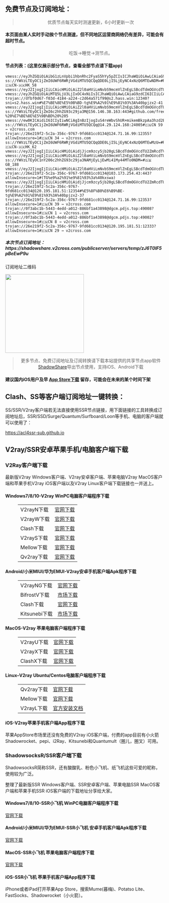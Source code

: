 
<h2>免费节点及订阅地址：</h2>
<blockquote>
<p style="text-align: center;">优质节点每天实时测速更新，6小时更新一次</p>
</blockquote>
<h4>本页面由某人实时手动挨个节点测速，但不同地区运营商网络仍有差异，可能会有超时节点。</h4>
<blockquote>
<p style="text-align: center;">吃饭->睡觉->测节点。</p>
</blockquote>
<h4>节点列表：(这里仅展示部分节点，查看全部节点请下载app)</h4>

```vmess://eyJ2IjogIjIiLCAicHMiOiAiZ2l0aHViLmNvbS9mcmVlZnEgLSBcdTUzNzBcdTVlYTZcdTUzNjFcdTdlYjNcdTU4NTRcdTUxNGJcdTkwYTZcdTczZWRcdTUyYTBcdTdmNTdcdTVjMTREaWdpdGFsT2NlYW5cdTY1NzBcdTYzNmVcdTRlMmRcdTVmYzMgNDIiLCAiYWRkIjogIjEzOS41OS44NS4yMzEiLCAicG9ydCI6ICI4MDgwIiwgImlkIjogIjcwMDIzMzBkLWZlMjctNGI1Ni1iMjJmLWQ3ZTNlYjgyNWZkYiIsICJhaWQiOiAiMCIsICJuZXQiOiAid3MiLCAidHlwZSI6ICJub25lIiwgImhvc3QiOiAiMTM5LjU5Ljg1LjIzMSIsICJwYXRoIjogIi9jY3R2MTMvaGQubTN1OCIsICJ0bHMiOiAiIn0=
vmess://eyJhZGQiOiAibG1zLnVpbi1hbnRhc2FyaS5hYy5pZCIsICJhaWQiOiAwLCAiaG9zdCI6ICJjdG4ubmV4dHZwbi5jYyIsICJpZCI6ICI0NmJmZGI1OS04M2M2LTQ3MTAtODc3ZS1jODA5YjVhOTBkZmYiLCAibmV0IjogIndzIiwgInBhdGgiOiAiL3Zwbm5lbyIsICJwb3J0IjogODAsICJwcyI6ICJ2MmNyb3NzLmNvbSAtIFx1N2Y4ZVx1NTZmZENsb3VkRmxhcmVcdTUxNmNcdTUzZjhDRE5cdTgyODJcdTcwYjkgMzYiLCAidGxzIjogIiIsICJ0eXBlIjogImF1dG8iLCAic2VjdXJpdHkiOiAiYXV0byIsICJza2lwLWNlcnQtdmVyaWZ5IjogdHJ1ZSwgInNuaSI6ICIifQ==
ss://YWVzLTEyOC1jZmI6UWF6RWRjVGdiMTU5QCQqQDE0LjI5LjEyNC4xNzQ6MTEwNDM=#Relay_🇨🇳CN-🇭🇰HK_58
vmess://eyJ2IjogIjIiLCAicHMiOiAiZ2l0aHViLmNvbS9mcmVlZnEgLSBcdTdmOGVcdTU2ZmRDbG91ZEZsYXJlXHU4MjgyXHU3MGI5IDQzIiwgImFkZCI6ICIxNzIuNjcuNzMuMjEzIiwgInBvcnQiOiAiNDQzIiwgInR5cGUiOiAidm1lc3MiLCAiaWQiOiAiM2RhMmIzZDEtMGZlNy00NzE1LTg0NjMtYjRhYjQzYjhkNGMzIiwgImFpZCI6ICIwIiwgIm5ldCI6ICJ3cyIsICJwYXRoIjogIi9tbnRwdndzIiwgImhvc3QiOiAiMy43MzE4MDgudGsiLCAidGxzIjogInRscyJ9
vmess://eyJhZGQiOiAiMTQ5LjU3LjIxOC4xNiIsICJhaWQiOiAwLCAiaG9zdCI6ICIiLCAiaWQiOiAiMkYwOTQ4NDUtRTJCRC1FQkY3LURFQjctOTk1OTkyNDM2RkFGIiwgIm5ldCI6ICJ0Y3AiLCAicGF0aCI6ICIiLCAicG9ydCI6IDQxNDQzLCAicHMiOiAidjJjcm9zcy5jb20gLSBcdTdmOGVcdTU2ZmQgIDEyIiwgInRscyI6ICJ0bHMiLCAidHlwZSI6ICJhdXRvIiwgInNlY3VyaXR5IjogImF1dG8iLCAic2tpcC1jZXJ0LXZlcmlmeSI6IHRydWUsICJzbmkiOiAiIn0=
trojan://dfbf0d67-f03d-4184-a224-c2d64a571f99@s2.hass.win:12340?sni=s2.hass.win#%E7%BE%8E%E5%9B%BD-tg%E9%A2%91%E9%81%93%3A%40bpjzx2-41
vmess://eyJ2IjogIjIiLCAicHMiOiAiZ2l0aHViLmNvbS9mcmVlZnEgLSBcdTdmOGVcdTU2ZmQgIDM3IiwgImFkZCI6ICJpbjIuMzMyMC50b3AiLCAicG9ydCI6ICI0NDMiLCAidHlwZSI6ICJub25lIiwgImlkIjogIjhjNjIwOTU0LTNkZWMtNDJmZi05MmJkLTg3M2M0NTQ2YTE1MCIsICJhaWQiOiAiMCIsICJuZXQiOiAid3MiLCAicGF0aCI6ICIvIiwgImhvc3QiOiAiaW4yLjMzMjAudG9wIiwgInRscyI6ICJ0bHMifQ==
ss://YWVzLTEyOC1jZmI6c2hhZG93c29ja3M@156.146.38.163:443#github.com/freefq%20-%20%E7%BE%8E%E5%9B%BD%20%205
vmess://ew0KICAidiI6ICIyIiwNCiAgInBzIjogIuS4reWbvShUR+mikemBkzpAa3hzd2EpIiwNCiAgImFkZCI6ICIyMTAuNzUuMjQuMjIyIiwNCiAgInBvcnQiOiAiNDQzIiwNCiAgImlkIjogImMxOWIxMzhjLTZlMzAtNDNiNC1mNjZkLWE5NGM2ZTg2OWQxMiIsDQogICJhaWQiOiAiMCIsDQogICJzY3kiOiAiYXV0byIsDQogICJuZXQiOiAid3MiLA0KICAidHlwZSI6ICJub25lIiwNCiAgImhvc3QiOiAidXNhcm0ucHR1dS5jZiIsDQogICJwYXRoIjogIi9yYXkiLA0KICAidGxzIjogInRscyIsDQogICJzbmkiOiAiIg0KfQ==
ss://YWVzLTEyOC1jZmI6UWF6RWRjVGdiMTU5QCQq@14.29.124.168:24005#🇨🇳CN 59 → v2cross.com
trojan://26e219f2-5c2a-356c-9767-9fd681cc0134@124.71.16.99:12355?allowInsecure=1#🇨🇳CN 34 → v2cross.com
ss://YWVzLTEyOC1jZmI6UWF6RWRjVGdiMTU5QCQqQDE0LjI5LjEyNC4xNzQ6MTEwMzU=#Relay_🇨🇳CN-🇭🇰HK_62
vmess://eyJ2IjogIjIiLCAicHMiOiAidjJjcm9zcy5jb20gLSBcdTdmOGVcdTU2ZmRcdTVmYjdcdTUxNGJcdTg0MjhcdTY1YWZcdTVkZGVcdThmYmVcdTYyYzlcdTY1YWZMaW5vZGVcdTY1NzBcdTYzNmVcdTRlMmRcdTVmYzMgMjYiLCAiYWRkIjogImRhbDEuMzMyMC50b3AiLCAicG9ydCI6ICI0NDMiLCAidHlwZSI6ICJub25lIiwgImlkIjogImZhNTQ0ODEyLWRjODktNDM2OC05MzNkLTAxYzc2NTFhNThiZiIsICJhaWQiOiAiMCIsICJuZXQiOiAid3MiLCAicGF0aCI6ICIvIiwgImhvc3QiOiAiZGFsMS4zMzIwLnRvcCIsICJ0bHMiOiAidGxzIn0=
vmess://eyJ2IjogIjIiLCAicHMiOiAiZ2l0aHViLmNvbS9mcmVlZnEgLSBcdTdmOGVcdTU2ZmQgIDciLCAiYWRkIjogIjY4LjE4My4xMjkuMTk3IiwgInBvcnQiOiAiODA4MCIsICJ0eXBlIjogIm5vbmUiLCAiaWQiOiAiNzAwMjMzMGQtZmUyNy00YjU2LWIyMmYtZDdlM2ViODI1ZmRiIiwgImFpZCI6ICIwIiwgIm5ldCI6ICJ3cyIsICJwYXRoIjogIi9jY3R2MTMvaGQubTN1OCIsICJob3N0IjogIjY4LjE4My4xMjkuMTk3IiwgInRscyI6ICIifQ==
ss://YWVzLTEyOC1nY206c2hhZG93c29ja3NAMjEyLjEwMi41My44MTo0NDM=#🇬🇧 GB_188
vmess://eyJ2IjogIjIiLCAicHMiOiAiZ2l0aHViLmNvbS9mcmVlZnEgLSBcdTdmOGVcdTU2ZmRcdTUyYTBcdTUyMjlcdTc5OGZcdTVjM2NcdTRlOWFcdTVkZGVcdThkMzlcdTUyMjlcdTg0OTlMaW5vZGVcdTY1NzBcdTYzNmVcdTRlMmRcdTVmYzMgMTgiLCAiYWRkIjogImZybTEuMzMyMC50b3AiLCAicG9ydCI6ICI0NDMiLCAidHlwZSI6ICJub25lIiwgImlkIjogIjE1ZWJmODJhLWRkM2EtNDUxOS05YTg5LTRlNjA4NThkNDdhYiIsICJhaWQiOiAiMCIsICJuZXQiOiAid3MiLCAicGF0aCI6ICIvIiwgImhvc3QiOiAiZnJtMS4zMzIwLnRvcCIsICJ0bHMiOiAidGxzIn0=
trojan://26e219f2-5c2a-356c-9767-9fd681cc0134@103.173.254.43:443?allowInsecure=1#(TG%e9%a2%91%e9%81%93%3a%40kxswa)
vmess://eyJ2IjogIjIiLCAicHMiOiAidjJjcm9zcy5jb20gLSBcdTdmOGVcdTU2ZmRcdTUyYTBcdTVkZGUgNTYiLCAiYWRkIjogIjY0LjExMi40Mi43MiIsICJwb3J0IjogIjE2OTk5IiwgInR5cGUiOiAiYXV0byIsICJpZCI6ICJiNWEwMWY0NC1iOTgxLTQyMWEtYmRjMC02ZDlkNTNkYTA3ZmQiLCAiYWlkIjogIjAiLCAibmV0IjogInRjcCIsICJwYXRoIjogIi8iLCAiaG9zdCI6ICIiLCAidGxzIjogIiJ9
trojan://26e219f2-5c2a-356c-9767-9fd681cc0134@120.195.181.51:12354#%E5%8F%B0%E6%B9%BE-tg%E9%A2%91%E9%81%93%3A%40bpjzx2-37
trojan://26e219f2-5c2a-356c-9767-9fd681cc0134@124.71.16.99:12353?allowInsecure=1#🇨🇳CN 39 → v2cross.com
trojan://0f3abc1b-5443-4edd-a012-886bf1a43898@dgcm.pdjs.top:49008?allowInsecure=1#🇨🇳CN 1 → v2cross.com
trojan://0f3abc1b-5443-4edd-a012-886bf1a43898@dgcm.pdjs.top:49002?allowInsecure=1#🇨🇳CN 8 → v2cross.com
trojan://26e219f2-5c2a-356c-9767-9fd681cc0134@120.195.181.51:12333?allowInsecure=1#🇨🇳CN 29 → v2cross.com
```
<h5>本次节点订阅地址：https://shadowshare.v2cross.com/publicserver/servers/temp/zJ6T0IF5pBeEwP9u</h5>
<p>订阅地址二维码</p>
<img src='http://shadowshare.v2cross.com/qrcode.png' width=250 height=250>
<blockquote style='text-align: center;'>更多节点、免费订阅地址及订阅转换请下载本站提供的共享节点app软件<a href='https://shadowshare.v2cross.com'>ShadowShare</a>导出节点使用，支持iOS、Android下载</blockquote>
<h4>建议国内iOS用户及早 <a href='https://apps.apple.com/cn/app/shadowshare/id1612647259'>App Store下载</a> 留存，可能会在未来的某个时间下架</h4>

<div class="nv-content-wrap entry-content">
<h2>Clash、SS等客户端订阅地址一键转换：</h2>
<p>SS/SSR/V2ray客户端若无法直接使用SSR节点链接，用下面链接的工具转换成订阅地址后，SSR/SSD/Surge/Quantum/Surfboard/Loon等手机、电脑的客户端就可以使用了：</p>
<p><a href="https://acl4ssr-sub.github.io" target="_blank" rel="noreferrer noopener nofollow">https://acl4ssr-sub.github.io</a></p>
<h2>V2ray/SSR安卓苹果手机/电脑客户端下载</h2>
<h3>V2Ray客户端下载</h3>
<p>最新版V2ray Windows客户端、V2ray安卓客户端、苹果电脑V2ray MacOS客户端和苹果手机V2ray iOS客户端以及V2ray Linux客户端下载链接也一并送上。</p>
<h4>Windows7/8/10-<strong>V2ray WinPC电脑客户端</strong>程序下载</h4>
<figure class="wp-block-table alignwide is-style-stripes"><table><tbody><tr><td>V2rayN下载</td><td><a href="https://github.com/2dust/v2rayN/releases" target="_blank" rel="noreferrer noopener">官网下载</a></td></tr><tr><td>V2rayW下载</td><td><a href="https://github.com/Cenmrev/V2RayW/releases" target="_blank" rel="noreferrer noopener">官网下载</a></td></tr><tr><td>Clash下载</td><td><a href="https://github.com/Fndroid/clash_for_windows_pkg/releases" target="_blank" rel="noreferrer noopener">官网下载</a></td></tr><tr><td>V2rayS下载</td><td><a href="https://github.com/Shinlor/V2RayS/releases" target="_blank" rel="noreferrer noopener">官网下载</a></td></tr><tr><td>Mellow下载</td><td><a href="https://github.com/mellow-io/mellow/releases" target="_blank" rel="noreferrer noopener">官网下载</a></td></tr><tr><td>Qv2ray下载</td><td><a href="https://github.com/Qv2ray/Qv2ray" target="_blank" rel="noreferrer noopener">官网下载</a></td></tr></tbody></table></figure>
<h4><strong>Android/小米MIUI/华为EMUI-V2ray安卓手机客户端</strong>Apk程序下载</h4>
<figure class="wp-block-table alignwide is-style-stripes"><table><tbody><tr><td>V2rayNG下载</td><td><a href="https://github.com/2dust/v2rayNG/releases" target="_blank" rel="noreferrer noopener">官网下载</a></td></tr><tr><td>BifrostV下载</td><td><a rel="noreferrer noopener" href="https://www.appsapk.com/downloading/latest/com.github.dawndiy.bifrostv-0.6.8.apk" target="_blank">市场下载</a></td></tr><tr><td>Clash下载</td><td><a href="https://github.com/Kr328/ClashForAndroid/releases" target="_blank" rel="noreferrer noopener">官网下载</a></td></tr><tr><td>Kitsunebi下载</td><td><a rel="noreferrer noopener" href="https://apkpure.com/kitsunebi/fun.kitsunebi.kitsunebi4android" target="_blank">市场下载</a></td></tr></tbody></table></figure>
<h4><strong>MacOS-V2ray <strong>苹果电脑</strong>客户端</strong>程序下载</h4>
<figure class="wp-block-table alignwide is-style-stripes"><table><tbody><tr><td>V2rayU下载</td><td><a href="https://github.com/yanue/V2rayU/releases" target="_blank" rel="noreferrer noopener">官网下载</a></td></tr><tr><td>V2rayX下载</td><td><a href="https://github.com/Cenmrev/V2RayX/releases" target="_blank" rel="noreferrer noopener">官网下载</a></td></tr><tr><td>ClashX下载</td><td><a href="https://github.com/yichengchen/clashX/releases" target="_blank" rel="noreferrer noopener">官网下载</a></td></tr></tbody></table></figure>
<h4><strong>Linux</strong>–<strong>V2ray Ubuntu/Centos电脑客户端</strong>程序下载</h4>
<figure class="wp-block-table alignwide is-style-stripes"><table><tbody><tr><td>Qv2ray下载</td><td><a href="https://github.com/Qv2ray/Qv2ray" target="_blank" rel="noreferrer noopener">官网下载</a></td></tr><tr><td>Mellow下载</td><td><a href="https://github.com/mellow-io/mellow/releases" target="_blank" rel="noreferrer noopener">官网下载</a></td></tr><tr><td>V2rayL下载</td><td><a rel="noreferrer noopener" href="https://github.com/jiangxufeng/v2rayL" target="_blank">官方安装文档</a></td></tr></tbody></table></figure>
<h4>iOS-<strong>V2ray苹果<strong>手机客户端</strong>App程序</strong>下载</h4>
<p>苹果AppStore市场里还没有免费的V2ray iOS客户端，付费的app目前有小火箭Shadowrocket、pepi、i2Ray、Kitsunebi和Quantumult（圈儿，圈叉）可用。</p>
<h3>ShadowsocksR/SSR客户端下载</h3>
<p>ShadowsocksR简称SSR，还有酸酸乳、粉色小飞机、纸飞机这些可爱的昵称，使用较为广泛。</p>
<p>整理了最新版SSR Windows客户端、SSR安卓客户端、苹果电脑SSR MacOS客户端和苹果手机SSR iOS客户端的下载地址分享给大家。</p>
<h4><strong>Windows7/8/10-<strong>SSR小飞机 WinPC电脑客户端</strong>程序下载</strong></h4>
<p><a rel="noreferrer noopener" href="https://github.com/shadowsocksrr/shadowsocksr-csharp/releases" target="_blank">官网下载</a></p>
<h4><strong><strong>Android/小米MIUI/华为EMUI-SSR小飞机 安卓手机客户端</strong>Apk程序下载</strong></h4>
<p><a rel="noreferrer noopener" href="https://github.com/shadowsocksrr/shadowsocksr-android/releases" target="_blank">官网下载</a></p>
<h4><strong><strong>MacOS-SSR小飞机 苹果电脑客户端</strong>程序下载</strong></h4>
<p><a href="https://github.com/qinyuhang/ShadowsocksX-NG-R/releases" target="_blank" rel="noreferrer noopener">官网下载</a></p>
<h4><strong>iOS-<strong>SSR小飞机 苹果手机客户端App程序</strong></strong>下载</h4>
<p>iPhone或者iPad打开苹果App Store，搜索Mume(暮梅)、Potatso Lite、FastSocks、Shadowrocket（小火箭）。</p>
